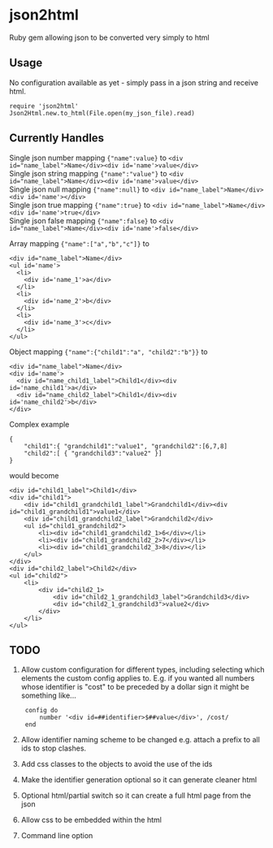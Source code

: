 # json2html
Ruby gem allowing json to be converted very simply to html

## Usage
No configuration available as yet - simply pass in a json string and receive html.

    require 'json2html'  
    Json2Html.new.to_html(File.open(my_json_file).read)

## Currently Handles
Single json number mapping `{"name":value}` to `<div id="name_label">Name</div><div id='name'>value</div>`  
Single json string mapping `{"name":"value"}` to `<div id="name_label">Name</div><div id='name'>value</div>`  
Single json null mapping `{"name":null}` to `<div id="name_label">Name</div><div id='name'></div>`  
Single json true mapping `{"name":true}` to `<div id="name_label">Name</div><div id='name'>true</div>`  
Single json false mapping `{"name":false}` to `<div id="name_label">Name</div><div id='name'>false</div>`  

Array mapping `{"name":["a","b","c"]}` to  
  
    <div id="name_label">Name</div>
    <ul id='name'>  
      <li>  
        <div id='name_1'>a</div>  
      </li>  
      <li>  
        <div id='name_2'>b</div>  
      </li>  
      <li>  
        <div id='name_3'>c</div>  
      </li>  
    </ul>  
    
Object mapping `{"name":{"child1":"a", "child2":"b"}}` to

    <div id="name_label">Name</div>
    <div id='name'>
      <div id="name_child1_label">Child1</div><div id='name_child1'>a</div>
      <div id="name_child2_label">Child1</div><div id='name_child2'>b</div>
    </div>  
    
Complex example

    {
        "child1":{ "grandchild1":"value1", "grandchild2":[6,7,8]
        "child2":[ { "grandchild3":"value2" }]
    }
    
would become

    <div id="child1_label">Child1</div>
    <div id="child1">
        <div id="child1_grandchild1_label">Grandchild1</div><div id="child1_grandchild1">value1</div>
        <div id="child1_grandchild2_label">Grandchild2</div>
        <ul id="child1_grandchild2">
            <li><div id="child1_grandchild2_1>6</div></li>
            <li><div id="child1_grandchild2_2>7</div></li>
            <li><div id="child1_grandchild2_3>8</div></li>
        </ul>
    </div>
    <div id="child2_label">Child2</div>
    <ul id="child2">
        <li>
            <div id="child2_1>
                <div id="child2_1_grandchild3_label">Grandchild3</div>
                <div id="child2_1_grandchild3">value2</div>     
            </div>
        </li>
    </ul>

## TODO
1. Allow custom configuration for different types, including selecting which elements the custom config applies to. E.g. 
if you wanted all numbers whose identifier is "cost" to be preceded by a dollar sign it might be something like...  

        config do  
            number '<div id=##identifier>$##value</div>', /cost/  
        end
        
2. Allow identifier naming scheme to be changed e.g. attach a prefix to all ids to stop clashes.

3. Add css classes to the objects to avoid the use of the ids

4. Make the identifier generation optional so it can generate cleaner html

5. Optional html/partial switch so it can create a full html page from the json

6. Allow css to be embedded within the html

7. Command line option
 
